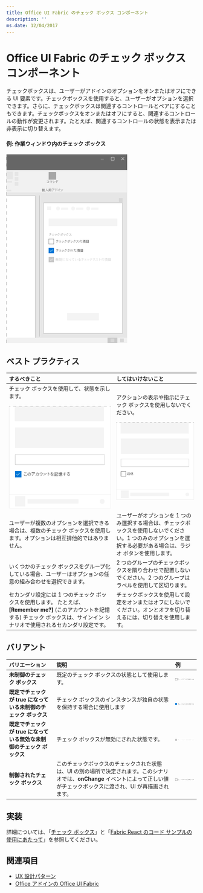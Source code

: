 ```yaml
---
title: Office UI Fabric のチェック ボックス コンポーネント
description: ''
ms.date: 12/04/2017
---
```


# <a name="checkbox-component-in-office-ui-fabric"></a>Office UI Fabric のチェック ボックス コンポーネント

チェックボックスは、ユーザーがアドインのオプションをオンまたはオフにできる UI 要素です。チェックボックスを使用すると、ユーザーがオプションを選択できます。さらに、チェックボックスは関連するコントロールとペアにすることもできます。チェックボックスをオンまたはオフにすると、関連するコントロールの動作が変更されます。たとえば、関連するコントロールの状態を表示または非表示に切り替えます。
  
#### <a name="example-check-box-in-a-task-pane"></a>例: 作業ウィンドウ内のチェック ボックス

![チェック ボックスが表示された画像](../images/overview-with-app-checkbox.png)

## <a name="best-practices"></a>ベスト プラクティス

|**するべきこと**|**してはいけないこと**|
|:------------|:--------------|
|チェック ボックスを使用して、状態を示します。<br/><br/>![チェック ボックスでするべきことの例](../images/checkbox-do.png)<br/>|アクションの表示や指示にチェック ボックスを使用しないでください。<br/><br/>![チェック ボックスでしてはいけないことの例](../images/checkbox-dont.png)<br/>|
|ユーザーが複数のオプションを選択できる場合は、複数のチェック ボックスを使用します。オプションは相互排他的ではありません。|ユーザーがオプションを 1 つのみ選択する場合は、チェックボックスを使用しないでください。1 つのみのオプションを選択する必要がある場合は、ラジオ ボタンを使用します。|
|いくつかのチェック ボックスをグループ化している場合、ユーザーはオプションの任意の組み合わせを選択できます。|2 つのグループのチェックボックスを隣り合わせで配置しないでください。2 つのグループはラベルを使用して区切ります。|
|セカンダリ設定には 1 つのチェック ボックスを使用します。 たとえば、**[Remember me?]** (このアカウントを記憶する) チェック ボックスは、サインイン シナリオで使用されるセカンダリ設定です。|チェックボックスを使用して設定をオンまたはオフにしないでください。オンとオフを切り替えるには、切り替えを使用します。|

## <a name="variants"></a>バリアント

|**バリエーション**|**説明**|**例**|
|:------------|:--------------|:----------|
|**未制御のチェック ボックス**|既定のチェック ボックスの状態として使用します。 |![未制御のチェック ボックスの画像](../images/checkbox-unchecked.png)|
|**既定でチェックが true になっている未制御のチェック ボックス**|チェック ボックスのインスタンスが独自の状態を保持する場合に使用します |![既定でチェックが true になっている未制御のチェック ボックスの画像](../images/checkbox-checked.png)|
|**既定でチェックが true になっている無効な未制御のチェック ボックス**|チェック ボックスが無効にされた状態です。 |![既定でチェックが true になっている無効な未制御のチェック ボックスの画像](../images/checkbox-disabled.png)|
|**制御されたチェック ボックス**|このチェックボックスのチェックされた状態は、UI の別の場所で決定されます。このシナリオでは、**onChange** イベントによって正しい値がチェックボックスに渡され、UI が再描画されます。 |![制御されたチェック ボックスの画像](../images/checkbox-unchecked.png)|

## <a name="implementation"></a>実装

詳細については、「[チェック ボックス](https://dev.office.com/fabric#/components/checkbox)」と「[Fabric React のコード サンプルの使用にあたって](https://github.com/OfficeDev/Word-Add-in-GettingStartedFabricReact)」を参照してください。

## <a name="see-also"></a>関連項目

- [UX 設計パターン](https://github.com/OfficeDev/Office-Add-in-UX-Design-Patterns-Code)
- [Office アドインの Office UI Fabric](office-ui-fabric.md)
